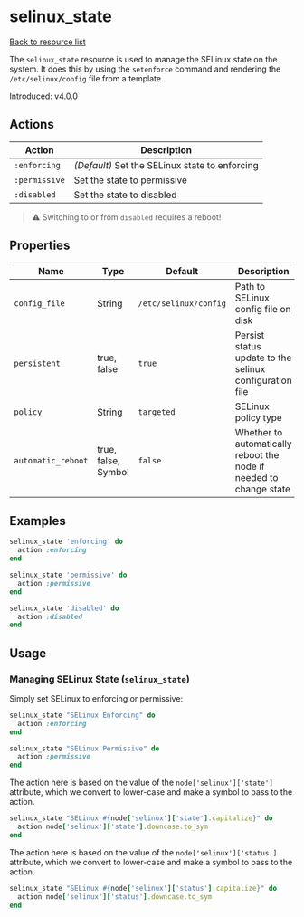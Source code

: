 # selinux_state

[Back to resource list](../README.md#resources)

The `selinux_state` resource is used to manage the SELinux state on the system. It does this by using the `setenforce` command and rendering the `/etc/selinux/config` file from a template.

Introduced: v4.0.0

## Actions

| Action        | Description                                    |
| ------------- | ---------------------------------------------- |
| `:enforcing`  | *(Default)* Set the SELinux state to enforcing |
| `:permissive` | Set the state to permissive                    |
| `:disabled`   | Set the state to disabled                      |

> ⚠ Switching to or from `disabled` requires a reboot!

## Properties

| Name               | Type                | Default               | Description                                                        |
| ------------------ | ------------------- | --------------------- | ------------------------------------------------------------------ |
| `config_file`      | String              | `/etc/selinux/config` | Path to SELinux config file on disk                                |
| `persistent`       | true, false         | `true`                | Persist status update to the selinux configuration file            |
| `policy`           | String              | `targeted`            | SELinux policy type                                                |
| `automatic_reboot` | true, false, Symbol | `false`               | Whether to automatically reboot the node if needed to change state |

## Examples

```ruby
selinux_state 'enforcing' do
  action :enforcing
end
```

```ruby
selinux_state 'permissive' do
  action :permissive
end
```

```ruby
selinux_state 'disabled' do
  action :disabled
end
```

## Usage

### Managing SELinux State (`selinux_state`)

Simply set SELinux to enforcing or permissive:

```ruby
selinux_state "SELinux Enforcing" do
  action :enforcing
end

selinux_state "SELinux Permissive" do
  action :permissive
end
```

The action here is based on the value of the `node['selinux']['state']` attribute, which we convert to lower-case and make a symbol to pass to the action.

```ruby
selinux_state "SELinux #{node['selinux']['state'].capitalize}" do
  action node['selinux']['state'].downcase.to_sym
end
```

The action here is based on the value of the `node['selinux']['status']` attribute, which we convert to lower-case and make a symbol to pass to the action.

```ruby
selinux_state "SELinux #{node['selinux']['status'].capitalize}" do
  action node['selinux']['status'].downcase.to_sym
end
```
